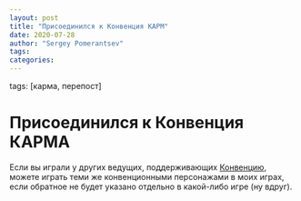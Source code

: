 ```yaml
---
layout: post
title: "Присоединился к Конвенция КАРМ"
date: 2020-07-28
author: "Sergey Pomerantsev"
tags:
categories:
---
```

tags: [карма, перепост]

# Присоединился к Конвенция КАРМА

Если вы играли у других ведущих, поддерживающих [Конвенцию](https://eastern-lands.blogspot.com/2020/07/KARMA.html), можете играть теми же конвенционными персонажами в моих играх, если обратное не будет указано отдельно в какой-либо игре (ну вдруг).
